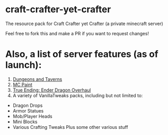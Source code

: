 # craft-crafter-yet-crafter
The resource pack for Craft Crafter yet Crafter (a private minecraft server)

Feel free to fork this and make a PR if you want to request changes!

# Also, a list of server features (as of launch):

1. [Dungeons and Taverns](https://modrinth.com/datapack/dungeons-and-taverns)
2. [MC Paint](https://modrinth.com/datapack/mc-paint)
3. [True Ending: Ender Dragon Overhaul](https://modrinth.com/datapack/true-ending)
4. A variety of VanillaTweaks packs, including but not limited to:
  - Dragon Drops
  - Armor Statues
  - Mob/Player Heads
  - Mini Blocks
  - Various Crafting Tweaks
Plus some other various stuff
